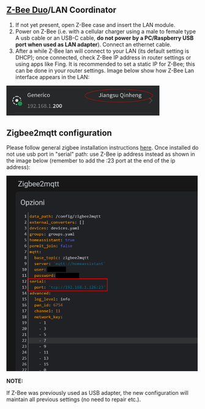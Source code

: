 

## [Z-Bee Duo](https://gio-dot.github.io/Z-Bee-Duo/)/LAN Coordinator

1.	If not yet present, open Z-Bee case and insert the LAN module.
2.	Power on Z-Bee (i.e. with a cellular charger using a male to female type A usb cable or an USB-C cable, **do not power by a PC/Raspberry USB port when used as LAN adapter**). Connect an ethernet cable.
3.	After a while Z-Bee lan will connect to your LAN (its default setting is DHCP); once connected, check Z-Bee IP address in router settings or using apps like Fing. It is recommended to set a static IP for Z-Bee; this can be done in your router settings. Image below show how Z-Bee Lan interface appears in the LAN:
<p float="left">
  <img src="https://github.com/Gio-dot/Z-Bee-Duo/blob/main/images/photo_2021-12-27_22-26-27.jpg?raw=true" width="400" /> 
</p>


## Zigbee2mqtt configuration

Please follow general zigbee installation instructions [here](https://gio-dot.github.io/Z-Bee-Duo/usb-coordinator). Once installed do not use usb port in "serial" path: use Z-Bee ip address instead as shown in the image below (remember to add the :23 port at the end of the ip address):

<p float="left">
  <img src="https://github.com/Gio-dot/Z-Bee-Duo/blob/main/images/Zigbee2mqtt+Esp-Link+Esp-01s+Z-Bee%20Duo.png?raw=true" width="500" /> 
</p>

**NOTE:**

If Z-Bee was previously used as USB adapter, the new configuration will maintain all previous settings (no need to repair etc.).

